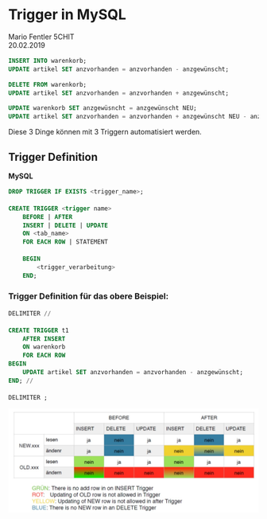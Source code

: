 # Trigger in MySQL
Mario Fentler 5CHIT  
20.02.2019  
```SQL
INSERT INTO warenkorb;
UPDATE artikel SET anzvorhanden = anzvorhanden - anzgewünscht;
```

```SQL
DELETE FROM warenkorb;
UPDATE artikel SET anzvorhanden = anzvorhanden + anzgewünscht;
```

```SQL
UPDATE warenkorb SET anzgewüsncht = anzgewünscht NEU;
UPDATE artikel SET anzvorhanden = anzvorhanden + anzgewünscht NEU - anzgewünscht ALT;
```

Diese 3 Dinge können mit 3 Triggern automatisiert werden.

## Trigger Definition
__MySQL__
```SQL
DROP TRIGGER IF EXISTS <trigger_name>;

CREATE TRIGGER <trigger name>
    BEFORE | AFTER
    INSERT | DELETE | UPDATE
    ON <tab_name>
    FOR EACH ROW | STATEMENT

    BEGIN
        <trigger_verarbeitung>
    END;
```

### Trigger Definition für das obere Beispiel:
```SQL
DELIMITER //

CREATE TRIGGER t1
    AFTER INSERT
    ON warenkorb
    FOR EACH ROW
BEGIN
    UPDATE artikel SET anzvorhanden = anzvorhanden - anzgewünscht;
END; //

DELIMITER ;
```

![Trigger](trigger.jpg)